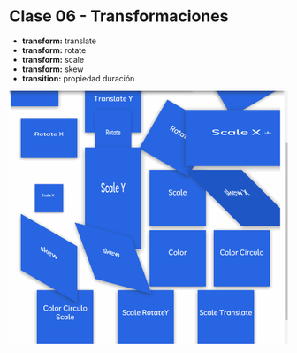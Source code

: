 # Clase 06 - Transformaciones
- **transform:** translate
- **transform:** rotate
- **transform:** scale
- **transform:** skew
- **transition:** propiedad duración


![Captura de pantalla](images/clase_06.gif)
